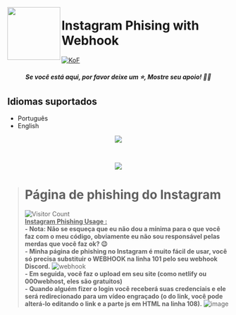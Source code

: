 <a href="https://dsc.gg/kof/"><img width="120" height="120" align="left" style="float: left" src="https://upload.wikimedia.org/wikipedia/commons/thumb/a/a5/Instagram_icon.png/2048px-Instagram_icon.png"></a>
# Instagram Phising with Webhook

[![KoF](https://img.shields.io/discord/731725645851394118?color=5865F2&logo=discord&logoColor=white&style=for-the-badge)](https://dsc.gg/svcc/)
<h5 align='center'>Se você está aqui, por favor deixe um ⭐️, Mostre seu apoio! 👍🏻</h6>

## Idiomas suportados
-   Português
-   English

<p align="center"><img src="https://github.com/GarudaID/ig-phising/blob/main/pict/oke.PNG"></p>
<br>
<p align="center"><img src="https://github.com/GarudaID/ig-phising/blob/main/pict/okex.PNG"></p>

> # **Página de phishing do Instagram**
>![Visitor Count](https://camo.githubusercontent.com/b69e969500158d8cef615ee33731cad5633144db5a13ba089fa5f9c102146d29/68747470733a2f2f6b6f6d617265762e636f6d2f67687076632f3f757365726e616d653d76656e61787974)<br>
**<ins>Instagram Phishing Usage :</ins>**<br>
**- Nota: Não se esqueça que eu não dou a mínima para o que você faz com o meu código, obviamente eu não sou responsável pelas merdas que você faz ok? 😉**<br>
**- Minha página de phishing no Instagram é muito fácil de usar, você só precisa substituir o WEBHOOK na linha 101 pelo seu webhook Discord.**
![webhook](https://user-images.githubusercontent.com/81310818/123550149-869fee00-d76c-11eb-9938-34a444eb00e1.PNG)<br>
**- Em seguida, você faz o upload em seu site (como netlify ou 000webhost, eles são gratuitos)**<br>
**- Quando alguém fizer o login você receberá suas credenciais e ele será redirecionado para um vídeo engraçado (o do link, você pode alterá-lo editando o link e a parte js em HTML na linha 108).**
![image](https://user-images.githubusercontent.com/81310818/123550314-4d1bb280-d76d-11eb-8ca0-cec48b286461.png)<br>
